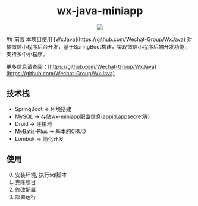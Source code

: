 <h1 align="center">wx-java-miniapp</h1>
<p align="center">
    <img src="https://www.travis-ci.com/gongsir0630/wx-java-miniapp.svg?branch=main" />
</p>
## 前言
本项目使用 [WxJava](https://github.com/Wechat-Group/WxJava) 对接微信小程序后台开发，基于SpringBoot构建，实现微信小程序后端开发功能，支持多个小程序。

更多信息请查阅：[https://github.com/Wechat-Group/WxJava](https://github.com/Wechat-Group/WxJava)

## 技术栈
* SpringBoot -> 环境搭建
* MySQL -> 存储wx-miniapp配置信息(appid,appsecret等)
* Druid -> 连接池
* MyBatis-Plus -> 基本的CRUD
* Lombok -> 简化开发

## 使用
0. 安装环境, 执行sql脚本
1. 克隆项目
2. 修改配置
3. 部署运行